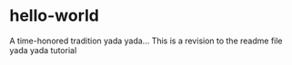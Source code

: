 # hello-world
A time-honored tradition yada yada...
This is a revision to the readme file yada yada tutorial
